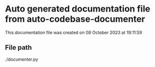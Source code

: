 # Auto generated documentation file from auto-codebase-documenter

This documentation file was created on 08 October 2023 at 19:11:59

## File path

./documenter.py

